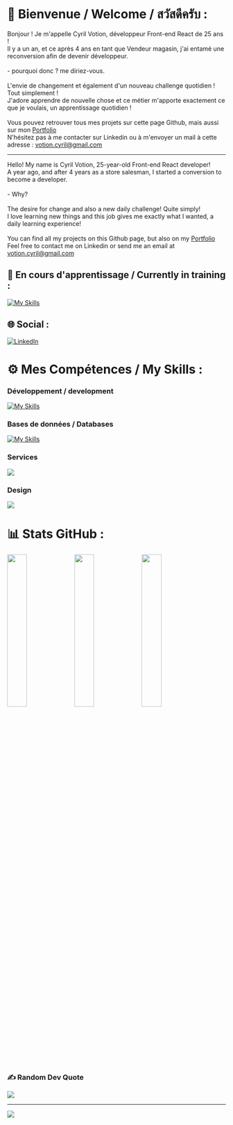 # 👋 Bienvenue / Welcome / สวัสดีครับ :
Bonjour !
Je m'appelle Cyril Votion, développeur Front-end React de 25 ans !<br>
Il y a un an, et ce après 4 ans en tant que Vendeur magasin, j'ai entamé une reconversion afin de devenir développeur.<br><br>- pourquoi donc ? me diriez-vous.<br><br>L'envie de changement et également d'un nouveau challenge quotidien ! Tout simplement !<br>J'adore apprendre de nouvelle chose et ce métier m'apporte exactement ce que je voulais, un apprentissage quotidien !<br><br>Vous pouvez retrouver tous mes projets sur cette page Github, mais aussi sur mon [Portfolio](https://cyrilvotion.com/)<br>N'hésitez pas à me contacter sur Linkedin ou à m'envoyer un mail à cette adresse : [votion.cyril@gmail.com](mailto:votion.cyril@gmail.com?subject=Mon%sujet)


<hr>

Hello!
My name is Cyril Votion, 25-year-old Front-end React developer!<br>
A year ago, and after 4 years as a store salesman, I started a conversion to become a developer.<br><br>- Why?<br><br>The desire for change and also a new daily challenge! Quite simply! <br>I love learning new things and this job gives me exactly what I wanted, a daily learning experience!
<br>
<br>
You can find all my projects on this Github page, but also on my [Portfolio](https://cyrilvotion.com/)
<br>
Feel free to contact me on Linkedin or send me an email at [votion.cyril@gmail.com](mailto:votion.cyril@gmail.com?subject=Mon%sujet)<br>


## 📖 En cours d'apprentissage / Currently in training :
[![My Skills](https://skillicons.dev/icons?i=nodejs,typescript)](https://skillicons.dev)

## 🌐 Social :
[![LinkedIn](https://img.shields.io/badge/LinkedIn-%230077B5.svg?logo=linkedin&logoColor=white)](https://linkedin.com/in/cyrilvotion) 

# ⚙️ Mes Compétences / My Skills :

### Développement / development
[![My Skills](https://skillicons.dev/icons?i=html,css,js,vite,mui,react,pug,sass,tailwind,next,nodejs,express)](https://skillicons.dev)


### Bases de données / Databases
[![My Skills](https://skillicons.dev/icons?i=firebase,mongodb,mysql)](https://skillicons.dev)

### Services
<img src="https://skillicons.dev/icons?i=github,netlify,vercel&theme=dark" />

### Design
<img src="https://skillicons.dev/icons?i=figma,xd,photoshop&theme=dark" />

# 📊 Stats GitHub :

<div width="100%">
<img width="30%" src="https://github-readme-stats.vercel.app/api?username=Cyril-vtn&theme=dark&hide_border=false&include_all_commits=false&count_private=false"/>
<img width="30%" src="https://github-readme-streak-stats.herokuapp.com/?user=Cyril-vtn&theme=dark&hide_border=false"/>
<img width="30%" src="https://github-readme-stats.vercel.app/api/top-langs/?username=Cyril-vtn&theme=dark&hide_border=false&include_all_commits=false&count_private=false&layout=compact"/>
</div>


### ✍️ Random Dev Quote
<img src="https://quotes-github-readme.vercel.app/api?type=horizontal&theme=tokyonight"/>

---
[![](https://visitcount.itsvg.in/api?id=Cyril-vtn&icon=2&color=1)](https://visitcount.itsvg.in)

<!-- Proudly created with GPRM ( https://gprm.itsvg.in ) -->
